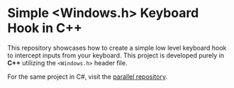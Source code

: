 # Simple <Windows.h> Keyboard Hook in C++
This repository showcases how to create a simple low level keyboard hook to intercept inputs from your keyboard. This project is developed purely in **C++** utilizing the `<Windows.h>` header file.

For the same project in C#, visit the [parallel repository](https://github.com/jackson-nestelroad/cs-keyboard-hook).
